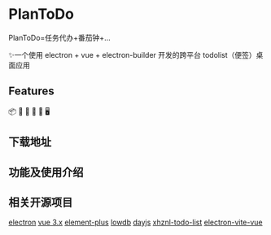 # PlanToDo

PlanToDo=任务代办+番茄钟+...

:sparkles:一个使用 electron + vue + electron-builder 开发的跨平台 todolist（便签）桌面应用

## Features

📦 
🎯 
🌱 
💪 
🔩 
🖥 


## 下载地址



## 功能及使用介绍



## 相关开源项目

[electron](https://github.com/electron/electron)
[vue 3.x](https://github.com/vuejs/core)
[element-plus](https://github.com/element-plus/element-plus)
[lowdb](https://github.com/typicode/lowdb)
[dayjs](https://github.com/iamkun/dayjs)
[xhznl-todo-list](https://github.com/xiajingren/xhznl-todo-list)
[electron-vite-vue](https://github.com/electron-vite/electron-vite-vue)

